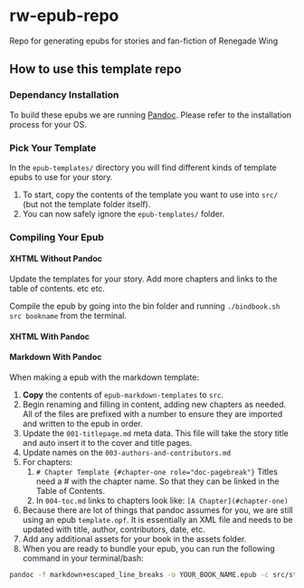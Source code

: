 # rw-epub-repo

Repo for generating epubs for stories and fan-fiction of Renegade Wing

## How to use this template repo

### Dependancy Installation

To build these epubs we are running [Pandoc](https://pandoc.org/index.html). Please refer to the installation process for your OS.

### Pick Your Template

In the `epub-templates/` directory you will find different kinds of template epubs to use for your story.

1. To start, copy the contents of the template you want to use into `src/` (but not the template folder itself).
2. You can now safely ignore the `epub-templates/` folder.

### Compiling Your Epub

#### XHTML Without Pandoc

Update the templates for your story. Add more chapters and links to the table of contents. etc etc.

Compile the epub by going into the bin folder and running `./bindbook.sh src bookname` from the terminal.

#### XHTML With Pandoc

#### Markdown With Pandoc

When making a epub with the markdown template:

1. **Copy** the contents of `epub-markdown-templates` to `src`.
2. Begin renaming and filling in content, adding new chapters as needed. All of the files are prefixed with a number to ensure they are imported and written to the epub in order.
3. Update the `001-titlepage.md` meta data. This file will take the story title and auto insert it to the cover and title pages.
4. Update names on the `003-authors-and-contributors.md`
5. For chapters:
    1. `# Chapter Template {#chapter-one role="doc-pagebreak"}` Titles need a # with the chapter name. So that they can be linked in the Table of Contents.
    2. In `004-toc.md` links to chapters look like: `[A Chapter](#chapter-one)`
6. Because there are lot of things that pandoc assumes for you, we are still using an epub `template.opf`. It is essentially an XML file and needs to be updated with title, author, contributors, date, etc.
7. Add any additional assets for your book in the assets folder.
8. When you are ready to bundle your epub, you can run the following command in your terminal/bash:

```bash
pandoc -f markdown+escaped_line_breaks -o YOUR_BOOK_NAME.epub -c src/styles/styles.css src/chapters/*.md --epub-metadata src/template.opf --template src/markdown-template.html 
```
